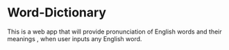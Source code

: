 # Word-Dictionary
This is a web app that will provide pronunciation of English words and their meanings , when user inputs any English word.
